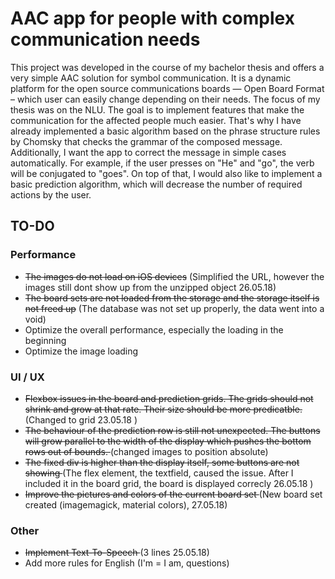 # AAC app for people with complex communication needs

This project was developed in the course of my bachelor thesis and offers a very simple AAC solution for symbol communication. It is a dynamic platform for the open source communications boards — Open Board Format – which user can easily change depending on their needs. The focus of my thesis was on the NLU. The goal is to implement features that make the communication for the affected people much easier. That's why I have already implemented a basic algorithm based on the phrase structure rules by Chomsky that checks the grammar of the composed message. Additionally, I want the app to correct the message in simple cases automatically. For example, if the user presses on "He" and "go", the verb will be conjugated to "goes". On top of that, I would also like to implement a basic prediction algorithm, which will decrease the number of required actions by the user. 

## TO-DO

### Performance
* <del>The images do not load on iOS devices</del> (Simplified the URL, however the images still dont show up from the unzipped object 26.05.18)
* <del>The board sets are not loaded from the storage and the storage itself is not freed up</del> (The database was not set up properly, the data went into a void)
* Optimize the overall performance, especially the loading in the beginning 
* Optimize the image loading



### UI / UX
* <del>Flexbox issues in the board and prediction grids. The grids should not shrink and grow at that rate. Their size should be more predicatble. </del> (Changed to grid 23.05.18 )
* <del>The behaviour of the prediction row is still not unexpected. The buttons will grow parallel to the width of the display which pushes the bottom rows out of bounds.  </del> (changed images to position absolute)
* <del> The fixed div is higher than the display itself, some buttons are not showing </del> (The flex element, the textfield, caused the issue. After I included it in the board grid, the board is displayed correcly 26.05.18 )
* <del> Improve the pictures and colors of the current board set </del> (New board set created (imagemagick, material colors), 27.05.18) 

### Other
*  <del> Implement Text-To-Speech  </del> (3 lines 25.05.18)
* Add more rules for English (I'm = I am, questions)


